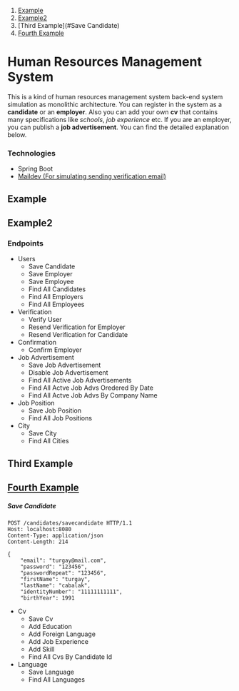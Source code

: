 1. [Example](#example)
2. [Example2](#example2)
3. [Third Example](#Save Candidate)
4. [Fourth Example](#fourth-examplehttpwwwfourthexamplecom)



# Human Resources Management System

This is a kind of human resources management system back-end system simulation as monolithic architecture. You can register in the system as a **candidate** or an **employer**. Also you can add your own **cv** that contains many specifications like *schools*,  *job experience* etc. If you are an employer, you can publish a **job advertisement**. You can find the detailed explanation below.

### Technologies
- Spring Boot
- [Maildev (For simulating sending verification email)](https://maildev.github.io/maildev/)


## Example
## Example2



### Endpoints
- Users
    - Save Candidate
    - Save Employer
    - Save Employee
    - Find All Candidates
    - Find All Employers
    - Find All Employees
- Verification
    - Verify User
    - Resend Verification for Employer
    - Resend Verification for Candidate
- Confirmation
    - Confirm Employer
- Job Advertisement
    - Save Job Advertisement
    - Disable Job Advertisement
    - Find All Active Job Advertisements
    - Find All  Actve Job Advs Oredered By Date
    - Find All  Actve Job Advs By Company Name
- Job Position
    - Save Job Position
    - Find All Job Positions
- City
    - Save City
    - Find All Cities

## Third Example
## [Fourth Example](http://www.fourthexample.com)
##### Save Candidate
```
POST /candidates/savecandidate HTTP/1.1
Host: localhost:8080
Content-Type: application/json
Content-Length: 214

{
    "email": "turgay@mail.com",
    "password": "123456",
    "passwordRepeat": "123456",
    "firstName": "turgay",
    "lastName": "cabalak",
    "identityNumber": "11111111111",
    "birthYear": 1991
```

- Cv
    - Save Cv
    - Add Education
    - Add Foreign Language
    - Add Job Experience
    - Add Skill
    - Find All Cvs By Candidate Id
- Language
    - Save Language
    - Find All Languages

